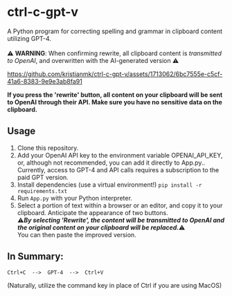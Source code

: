 # ctrl-c-gpt-v
A Python program for correcting spelling and grammar in clipboard content utilizing GPT-4.<br /><br />⚠️ **WARNING**: When confirming rewrite, all clipboard content is _transmitted to OpenAI_, and overwritten with the AI-generated version ⚠️

https://github.com/kristianmk/ctrl-c-gpt-v/assets/1713062/6bc7555e-c5cf-41a6-8383-9e9e3ab8fa91


**If you press the 'rewrite' button, all content on your clipboard will be sent to OpenAI through their API. Make sure you have no sensitive data on the clipboard.**

## Usage
1. Clone this repository.
2. Add your OpenAI API key to the environment variable OPENAI_API_KEY, or, although not recommended, you can add it directly to App.py.. Currently, access to GPT-4 and API calls requires a subscription to the paid GPT version.
3. Install dependencies (use a virtual environment!) `pip install -r requirements.txt`
4. Run `App.py` with your Python interpreter.
5. Select a portion of text within a browser or an editor, and copy it to your clipboard. Anticipate the appearance of two buttons. <br />:warning:***By selecting 'Rewrite', the content will be transmitted to OpenAI and the original content on your clipboard will be replaced.***:warning:<br />You can then paste the improved version.

## In Summary:

`Ctrl+C  -->  GPT-4  -->  Ctrl+V`

(Naturally, utilize the command key in place of Ctrl if you are using MacOS)
